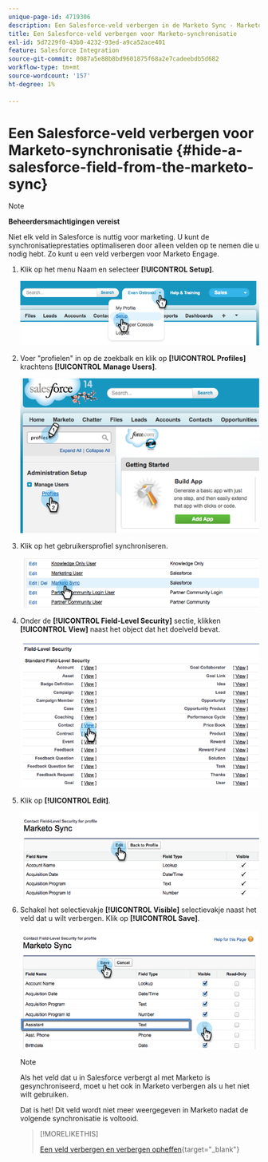 ```yaml
---
unique-page-id: 4719306
description: Een Salesforce-veld verbergen in de Marketo Sync - Marketo Docs - Productdocumentatie
title: Een Salesforce-veld verbergen voor Marketo-synchronisatie
exl-id: 5d7229f0-43b0-4232-93ed-a9ca52ace401
feature: Salesforce Integration
source-git-commit: 0087a5e88b8bd9601875f68a2e7cadeebdb5d682
workflow-type: tm+mt
source-wordcount: '157'
ht-degree: 1%

---
```


# Een Salesforce-veld verbergen voor Marketo-synchronisatie {#hide-a-salesforce-field-from-the-marketo-sync}

>[!NOTE]
>
>**Beheerdersmachtigingen vereist**

Niet elk veld in Salesforce is nuttig voor marketing. U kunt de synchronisatieprestaties optimaliseren door alleen velden op te nemen die u nodig hebt. Zo kunt u een veld verbergen voor Marketo Engage.

1. Klik op het menu Naam en selecteer **[!UICONTROL Setup]**.

   ![](assets/image2015-6-30-15-3a11-3a23.png)

1. Voer &quot;profielen&quot; in op de zoekbalk en klik op **[!UICONTROL Profiles]** krachtens **[!UICONTROL Manage Users]**.

   ![](assets/image2015-6-30-15-3a12-3a46.png)

1. Klik op het gebruikersprofiel synchroniseren.

   ![](assets/image2015-6-30-15-3a17-3a38.png)

1. Onder de **[!UICONTROL Field-Level Security]** sectie, klikken **[!UICONTROL View]** naast het object dat het doelveld bevat.

   ![](assets/image2015-6-30-15-3a24-3a32.png)

1. Klik op **[!UICONTROL Edit]**.

   ![](assets/image2015-6-30-15-3a25-3a42.png)

1. Schakel het selectievakje **[!UICONTROL Visible]** selectievakje naast het veld dat u wilt verbergen. Klik op **[!UICONTROL Save]**.

   ![](assets/image2015-6-30-15-3a27-3a16.png)

   >[!NOTE]
   >
   >Als het veld dat u in Salesforce verbergt al met Marketo is gesynchroniseerd, moet u het ook in Marketo verbergen als u het niet wilt gebruiken.

   Dat is het! Dit veld wordt niet meer weergegeven in Marketo nadat de volgende synchronisatie is voltooid.

   >[!MORELIKETHIS]
   >
   >[Een veld verbergen en verbergen opheffen](/help/marketo/product-docs/administration/field-management/hide-and-unhide-a-field.md){target="_blank"}
